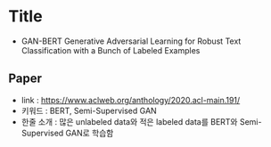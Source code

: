 ﻿# Title
- GAN-BERT Generative Adversarial Learning for Robust Text Classification with a Bunch of Labeled Examples

## Paper

- link : https://www.aclweb.org/anthology/2020.acl-main.191/
- 키워드 : BERT, Semi-Supervised GAN
- 한줄 소개 : 많은 unlabeled data와 적은 labeled data를 BERT와 Semi-Supervised GAN로 학습함
